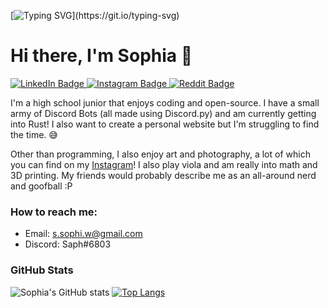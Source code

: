 [![Typing SVG](https://readme-typing-svg.herokuapp.com?font=Courier+new&color=%23808080&size=40&width=800&duration=6969&lines=Welcome+to+my+profile!)](https://git.io/typing-svg)
# Hi there, I'm Sophia 👋

<div id="badges">
  <a href="your-linkedin-URL">
    <img src="https://img.shields.io/badge/LinkedIn-blue?style=for-the-badge&logo=linkedin&logoColor=white" alt="LinkedIn Badge"/>
  </a>
  <a href="https://www.instagram.com/5pectating_5pecter/">
    <img src="https://img.shields.io/badge/Instagram-E4405F?style=for-the-badge&logo=instagram&logoColor=white" alt="Instagram Badge"/>
  </a>
  <a href="https://www.reddit.com/user/Sapphire-13">
    <img src="https://img.shields.io/badge/Reddit-FF4500?style=for-the-badge&logo=reddit&logoColor=white" alt="Reddit Badge"/>
  </a>
</div>

I'm a high school junior that enjoys coding and open-source. I have a small army of Discord Bots (all made using Discord.py) and am currently getting into Rust! I also want to create a personal website but I'm struggling to find the time. 😅

Other than programming, I also enjoy art and photography, a lot of which you can find on my [Instagram](https://img.shields.io/badge/Instagram-E4405F?style=for-the-badge&logo=instagram&logoColor=white)! I also play viola and am really into math and 3D printing. My friends would probably describe me as an all-around nerd and goofball :P

### How to reach me:
- Email: s.sophi.w@gmail.com
- Discord: Saph#6803

### GitHub Stats
![Sophia's GitHub stats](https://github-readme-stats.vercel.app/api?username=sswangg&show_icons=true&include_all_commits=true&bg_color=30,e96443,904e95&title_color=fff&text_color=fff)
[![Top Langs](https://github-readme-stats.vercel.app/api/top-langs/?username=sswangg&layout=compact&bg_color=30,e96443,904e95&title_color=fff&text_color=fff)](https://github.com/anuraghazra/github-readme-stats)
